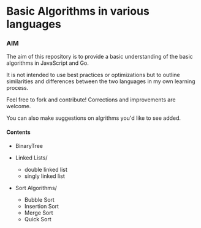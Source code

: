 # Basic Algorithms in various languages

### AIM

The aim of this repository is to provide a basic understanding of the basic algorithms in JavaScript and Go.

It is not intended to use best practices or optimizations but to outline similarities and differences between the two languages in my own learning process.

Feel free to fork and contribute!
Corrections and improvements are welcome.

You can also make suggestions on algrithms you'd like to see added.

#### Contents

- BinaryTree

- Linked Lists/

  - double linked list
  - singly linked list

- Sort Algorithms/

  - Bubble Sort
  - Insertion Sort
  - Merge Sort
  - Quick Sort
